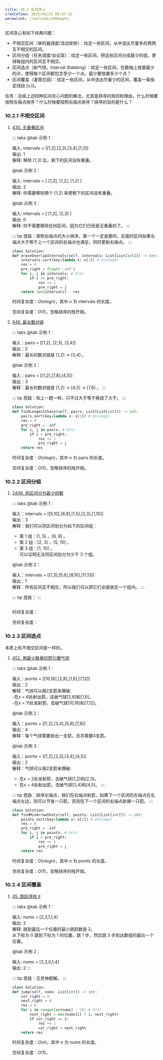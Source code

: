 ```yaml
---
title: 10.2 区间贪心
createTime: 2025/05/23 09:47:15
permalink: /leetcode/x95baq4t/
---
```


区间贪心有如下经典问题：

- 不相交区间（单机器调度/活动安排）：给定一些区间，从中选出尽量多的两两互不相交的区间。
- 区间分组（任务调度/会议室）：给定一些区间，把这些区间分成最少的组，使得每组内的区间互不相交。
- 区间选点（射气球，Interval Stabbing）：给定一些区间，在数轴上放置最少的点，使得每个区间都包含至少一个点。最少要放置多少个点？
- 区间覆盖（灌溉花园）：给定一些区间，从中选出尽量少的区间，覆盖一条指定线段 [s,t]。

任务：总结上述四种区间贪心问题的解法，尤其是排序的规则和理由，什么时候要按照左端点排序？什么时候要按照右端点排序？排序的目的是什么？

### 10.2.1 不相交区间

1. [435. 无重叠区间](https://leetcode.cn/problems/non-overlapping-intervals/description/)

    <Badge type="info" text="给定一个区间的集合 intervals ，其中 intervals[i] = [starti, endi] 。返回 需要移除区间的最小数量，使剩余区间互不重叠 。注意 只在一点上接触的区间是 不重叠的。例如 [1, 2] 和 [2, 3] 是不重叠的。" />

    ::: tabs
    @tab 示例 1：
    
    输入: intervals = [[1,2],[2,3],[3,4],[1,3]]  
    输出: 1  
    解释: 移除 [1,3] 后，剩下的区间没有重叠。

    @tab 示例 2：

    输入: intervals = [ [1,2], [1,2], [1,2] ]  
    输出: 2  
    解释: 你需要移除两个 [1,2] 来使剩下的区间没有重叠。

    @tab 示例 3：

    输入: intervals = [ [1,2], [2,3] ]  
    输出: 0  
    解释: 你不需要移除任何区间，因为它们已经是无重叠的了。
    :::

    ::: tip 
    思路：按照右端点的大小排序，第一个一定是要的，后面的区间如果左端点大于等于上一个区间的右端点也满足，同时更新右端点。
    :::

    ```py
    class Solution:
    def eraseOverlapIntervals(self, intervals: List[List[int]]) -> int:
        intervals.sort(key=lambda x: x[1]) # O(nlogn)
        res = 0
        pre_right = float('-inf')
        for i, j in intervals: # O(n)
            if i >= pre_right:
                res += 1
                pre_right = j
        return len(intervals) - res
    ```
    
    时间复杂度：$O(nlogn)$，其中 n 为 intervals 的长度。

    空间复杂度：$O(1)$，忽略排序的栈开销。

2. [646. 最长数对链](https://leetcode.cn/problems/maximum-length-of-pair-chain/description/)

    <Badge type="info" text="给你一个由 n 个数对组成的数对数组 pairs ，其中 pairs[i] = [lefti, righti] 且 lefti < righti 。现在，我们定义一种 跟随 关系，当且仅当 b < c 时，数对 p2 = [c, d] 才可以跟在 p1 = [a, b] 后面。我们用这种形式来构造 数对链 。找出并返回能够形成的 最长数对链的长度 。你不需要用到所有的数对，你可以以任何顺序选择其中的一些数对来构造。" />

    ::: tabs
    @tab 示例 1：
    
    输入：pairs = [[1,2], [2,3], [3,4]]  
    输出：2  
    解释：最长的数对链是 [1,2] -> [3,4] 。

    @tab 示例 2：

    输入：pairs = [[1,2],[7,8],[4,5]]  
    输出：3  
    解释：最长的数对链是 [1,2] -> [4,5] -> [7,8] 。
    :::

    ::: tip 
    思路：和上一题一样，只不过大于等于换成了大于。
    :::

    ```py
    class Solution:
    def findLongestChain(self, pairs: List[List[int]]) -> int:
        pairs.sort(key=lambda x: x[1]) # O(nlogn)
        res = 0
        pre_right = -inf
        for i, j in pairs: # O(n)
            if i > pre_right:
                res += 1
                pre_right = j
        return res
    ```
    
    时间复杂度：$O(nlogn)$，其中 n 为 pairs 的长度。

    空间复杂度：$O(1)$，忽略排序的栈开销。

### 10.2.2 区间分组

1. [2406. 将区间分为最少组数](https://leetcode.cn/problems/divide-intervals-into-minimum-number-of-groups/description/)

    <Badge type="info" text="给你一个二维整数数组 intervals ，其中 intervals[i] = [lefti, righti] 表示 闭 区间 [lefti, righti] 。你需要将 intervals 划分为一个或者多个区间 组 ，每个区间 只 属于一个组，且同一个组中任意两个区间 不相交 。请你返回 最少 需要划分成多少个组。如果两个区间覆盖的范围有重叠（即至少有一个公共数字），那么我们称这两个区间是 相交 的。比方说区间 [1, 5] 和 [5, 8] 相交。" />

    ::: tabs
    @tab 示例 1：
    
    输入：intervals = [[5,10],[6,8],[1,5],[2,3],[1,10]]  
    输出：3  
    解释：我们可以将区间划分为如下的区间组：  
    - 第 1 组：[1, 5] ，[6, 8] 。  
    - 第 2 组：[2, 3] ，[5, 10] 。  
    - 第 3 组：[1, 10] 。  
    可以证明无法将区间划分为少于 3 个组。

    @tab 示例 2：

    输入：intervals = [[1,3],[5,6],[8,10],[11,13]]  
    输出：1  
    解释：所有区间互不相交，所以我们可以把它们全部放在一个组内。
    :::

    ::: tip 
    思路：
    :::

    ```py
    ```
    
    时间复杂度：

    空间复杂度：

### 10.2.3 区间选点

本质上和不相交区间是一样的。

1. [452. 用最少数量的箭引爆气球](https://leetcode.cn/problems/minimum-number-of-arrows-to-burst-balloons/description/)

    <Badge type="info" text="有一些球形气球贴在一堵用 XY 平面表示的墙面上。墙面上的气球记录在整数数组 points ，其中points[i] = [xstart, xend] 表示水平直径在 xstart 和 xend之间的气球。你不知道气球的确切 y 坐标。一支弓箭可以沿着 x 轴从不同点 完全垂直 地射出。在坐标 x 处射出一支箭，若有一个气球的直径的开始和结束坐标为 xstart，xend， 且满足  xstart ≤ x ≤ xend，则该气球会被 引爆 。可以射出的弓箭的数量 没有限制 。 弓箭一旦被射出之后，可以无限地前进。给你一个数组 points ，返回引爆所有气球所必须射出的 最小 弓箭数 。" />

    ::: tabs
    @tab 示例 1：
    
    输入：points = [[10,16],[2,8],[1,6],[7,12]]  
    输出：2  
    解释：气球可以用2支箭来爆破:  
    -在x = 6处射出箭，击破气球[2,8]和[1,6]。  
    -在x = 11处发射箭，击破气球[10,16]和[7,12]。

    @tab 示例 2：

    输入：points = [[1,2],[3,4],[5,6],[7,8]]  
    输出：4  
    解释：每个气球需要射出一支箭，总共需要4支箭。

    @tab 示例 3：

    输入：points = [[1,2],[2,3],[3,4],[4,5]]  
    输出：2  
    解释：气球可以用2支箭来爆破:  
    - 在x = 2处发射箭，击破气球[1,2]和[2,3]。  
    - 在x = 4处射出箭，击破气球[3,4]和[4,5]。
    :::

    ::: tip 
    思路：排序右端点，我们在右端点射箭，如果下一个区间的左端点在右端点左边，则可以节省一只箭，否则在下一个区间的右端点新建一只箭。
    :::

    ```py
    class Solution:
    def findMinArrowShots(self, points: List[List[int]]) -> int:
        points.sort(key=lambda x: x[1]) # O(nlogn)
        res = 0
        pre_right = -inf
        for i, j in points: # O(n)
            if i > pre_right:
                res += 1
                pre_right = j
        return res
    ```
    
    时间复杂度：$O(nlogn)$，其中 n 为 points 的长度。

    空间复杂度：$O(1)$，忽略排序的栈开销。

### 10.2.4 区间覆盖

1. [45. 跳跃游戏 II](https://leetcode.cn/problems/jump-game-ii/description/)

    <Badge type="info" text="给定一个长度为 n 的 0 索引整数数组 nums。初始位置为 nums[0]。每个元素 nums[i] 表示从索引 i 向后跳转的最大长度。换句话说，如果你在 nums[i] 处，你可以跳转到任意 nums[i + j] 处: 0 <= j <= nums[i]， i + j < n；返回到达 nums[n - 1] 的最小跳跃次数。生成的测试用例可以到达 nums[n - 1]。" />

    ::: tabs
    @tab 示例 1：
    
    输入: nums = [2,3,1,1,4]  
    输出: 2  
    解释: 跳到最后一个位置的最小跳跃数是 2。  
        从下标为 0 跳到下标为 1 的位置，跳 1 步，然后跳 3 步到达数组的最后一个位置。

    @tab 示例 2：

    输入: nums = [2,3,0,1,4]  
    输出: 2
    :::

    ::: tip 
    思路：见灵神题解。
    :::

    ```py
    class Solution:
    def jump(self, nums: List[int]) -> int:
        cur_right = 0
        next_right = 0
        res = 0
        for i in range(len(nums) - 1): # O(n)
            next_right = max(nums[i] + i, next_right)
            if cur_right == i:
                res += 1
                cur_right = next_right
        return res
    ```
    
    时间复杂度：$O(n)$，其中 n 为 nums 的长度。

    空间复杂度：$O(1)$。